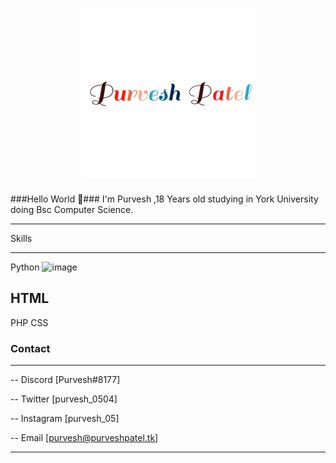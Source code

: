 <h1 align="center">
  <img src="https://github.com/PurveshPatel05/main/raw/main/name.gif" alt="Purvesh Patel" />
</h1>

###Hello World 👋###
I'm Purvesh ,18 Years old studying in York University doing Bsc Computer Science.
_____________
Skills
_____________
Python ![image](https://user-images.githubusercontent.com/85368118/196083430-af0b338a-6174-42ae-87e3-9e0b5a575886.png)

<h2>HTML</h2>
PHP
CSS


### Contact
_______________________________________
--  Discord [Purvesh#8177]

--  Twitter [purvesh_0504]

--  Instagram [purvesh_05]

--  Email [purvesh@purveshpatel.tk]

_______________________________________
